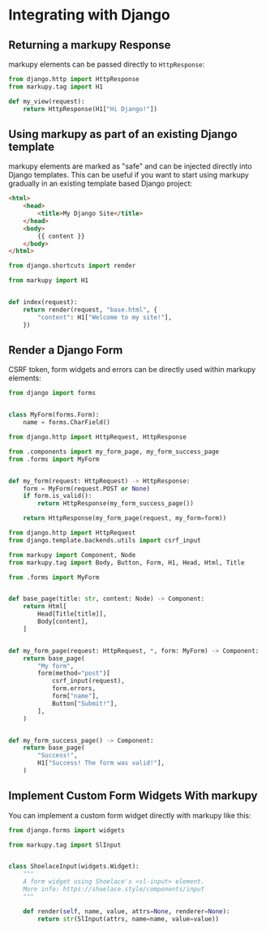 # Integrating with Django

## Returning a markupy Response

markupy elements can be passed directly to `HttpResponse`:

```py title="views.py"
from django.http import HttpResponse
from markupy.tag import H1

def my_view(request):
    return HttpResponse(H1["Hi Django!"])
```

## Using markupy as part of an existing Django template

markupy elements are marked as "safe" and can be injected directly into Django
templates. This can be useful if you want to start using markupy gradually in an
existing template based Django project:

```html title="base.html"
<html>
    <head>
        <title>My Django Site</title>
    </head>
    <body>
        {{ content }}
    </body>
</html>
```

```py title="views.py"
from django.shortcuts import render

from markupy import H1


def index(request):
    return render(request, "base.html", {
        "content": H1["Welcome to my site!"],
    })
```

## Render a Django Form

CSRF token, form widgets and errors can be directly used within markupy elements:

```py title="forms.py"
from django import forms


class MyForm(forms.Form):
    name = forms.CharField()
```

```py title="views.py"
from django.http import HttpRequest, HttpResponse

from .components import my_form_page, my_form_success_page
from .forms import MyForm


def my_form(request: HttpRequest) -> HttpResponse:
    form = MyForm(request.POST or None)
    if form.is_valid():
        return HttpResponse(my_form_success_page())

    return HttpResponse(my_form_page(request, my_form=form))

```

```py title="components.py"
from django.http import HttpRequest
from django.template.backends.utils import csrf_input

from markupy import Component, Node
from markupy.tag import Body, Button, Form, H1, Head, Html, Title

from .forms import MyForm


def base_page(title: str, content: Node) -> Component:
    return Html[
        Head[Title[title]],
        Body[content],
    ]


def my_form_page(request: HttpRequest, *, form: MyForm) -> Component:
    return base_page(
        "My form",
        form(method="post")[
            csrf_input(request),
            form.errors,
            form["name"],
            Button["Submit!"],
        ],
    )


def my_form_success_page() -> Component:
    return base_page(
        "Success!",
        H1["Success! The form was valid!"],
    )
```

## Implement Custom Form Widgets With markupy

You can implement a custom form widget directly with markupy like this:

```py title="widgets.py"
from django.forms import widgets

from markupy.tag import SlInput


class ShoelaceInput(widgets.Widget):
    """
    A form widget using Shoelace's <sl-input> element.
    More info: https://shoelace.style/components/input
    """

    def render(self, name, value, attrs=None, renderer=None):
        return str(SlInput(attrs, name=name, value=value))
```
